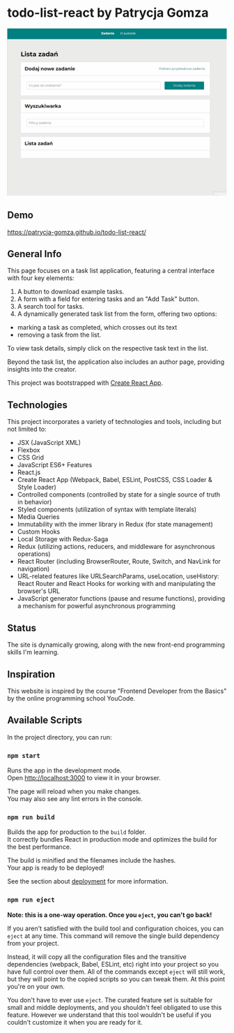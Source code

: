 # todo-list-react by Patrycja Gomza
![gif](https://github.com/patrycja-gomza/todo-list-react/blob/main/ReadmeAnimation2.gif?raw=true)

## Demo
https://patrycja-gomza.github.io/todo-list-react/
## General Info
This page focuses on a task list application, featuring a central interface with four key elements:
1. A button to download example tasks.
2. A form with a field for entering tasks and an "Add Task" button.
3. A search tool for tasks.
4. A dynamically generated task list from the form, offering two options:
- marking a task as completed, which crosses out its text
- removing a task from the list.

To view task details, simply click on the respective task text in the list.

Beyond the task list, the application also includes an author page, providing insights into the creator.

This project was bootstrapped with [Create React App](https://github.com/facebook/create-react-app).

## Technologies
This project incorporates a variety of technologies and tools, including but not limited to:
- JSX (JavaScript XML) 
- Flexbox 
- CSS Grid
- JavaScript ES6+ Features
- React.js
- Create React App (Webpack, Babel, ESLint, PostCSS, CSS Loader & Style Loader)
- Controlled components (controlled by state for a single source of truth in behavior)
- Styled components (utilization of syntax with template literals)
- Media Queries
- Immutability with the immer library in Redux (for state management)
- Custom Hooks
- Local Storage with Redux-Saga
- Redux (utilizing actions, reducers, and middleware for asynchronous operations) 
- React Router (including BrowserRouter, Route, Switch, and NavLink for navigation)
- URL-related features like URLSearchParams, useLocation, useHistory: React Router and React Hooks for working with and manipulating the browser's URL
- JavaScript generator functions (pause and resume functions), providing a mechanism for powerful asynchronous programming
## Status
The site is dynamically growing, along with the new front-end programming skills I'm learning.
## Inspiration
This website is inspired by the course "Frontend Developer from the Basics" by the online programming school YouCode.
## Available Scripts

In the project directory, you can run:

### `npm start`

Runs the app in the development mode.\
Open [http://localhost:3000](http://localhost:3000) to view it in your browser.

The page will reload when you make changes.\
You may also see any lint errors in the console.

### `npm run build`

Builds the app for production to the `build` folder.\
It correctly bundles React in production mode and optimizes the build for the best performance.

The build is minified and the filenames include the hashes.\
Your app is ready to be deployed!

See the section about [deployment](https://facebook.github.io/create-react-app/docs/deployment) for more information.

### `npm run eject`

**Note: this is a one-way operation. Once you `eject`, you can't go back!**

If you aren't satisfied with the build tool and configuration choices, you can `eject` at any time. This command will remove the single build dependency from your project.

Instead, it will copy all the configuration files and the transitive dependencies (webpack, Babel, ESLint, etc) right into your project so you have full control over them. All of the commands except `eject` will still work, but they will point to the copied scripts so you can tweak them. At this point you're on your own.

You don't have to ever use `eject`. The curated feature set is suitable for small and middle deployments, and you shouldn't feel obligated to use this feature. However we understand that this tool wouldn't be useful if you couldn't customize it when you are ready for it.

